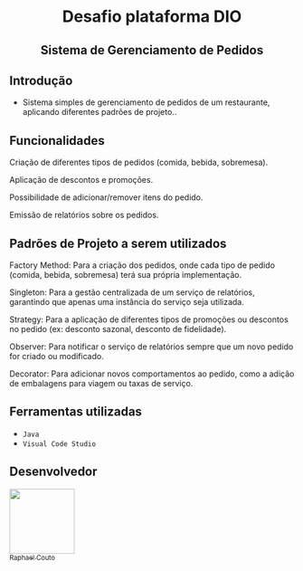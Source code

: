 <h1 align="center"> Desafio plataforma DIO </h1>
<h2 align="center"> Sistema de Gerenciamento de Pedidos </h2>

## Introdução
- Sistema simples de gerenciamento de pedidos de um restaurante, aplicando diferentes padrões de projeto..

## Funcionalidades
Criação de diferentes tipos de pedidos (comida, bebida, sobremesa).

Aplicação de descontos e promoções.

Possibilidade de adicionar/remover itens do pedido.

Emissão de relatórios sobre os pedidos.

## Padrões de Projeto a serem utilizados
Factory Method: Para a criação dos pedidos, onde cada tipo de pedido (comida, bebida, sobremesa) terá sua própria implementação.

Singleton: Para a gestão centralizada de um serviço de relatórios, garantindo que apenas uma instância do serviço seja utilizada.

Strategy: Para a aplicação de diferentes tipos de promoções ou descontos no pedido (ex: desconto sazonal, desconto de fidelidade).

Observer: Para notificar o serviço de relatórios sempre que um novo pedido for criado ou modificado.

Decorator: Para adicionar novos comportamentos ao pedido, como a adição de embalagens para viagem ou taxas de serviço.



<h2>Ferramentas utilizadas</h2>

- ``Java``
- ``Visual Code Studio``

<h2>Desenvolvedor</h2>

[<img src="https://avatars.githubusercontent.com/u/159970639?v=4" width=115><br><sub>Raphael Couto</sub>](https://github.com/090Raphael)
